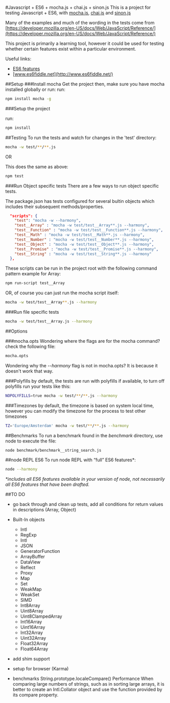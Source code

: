 #Javascript + ES6 + mocha.js + chai.js + sinon.js
This is a project for testing Javascript + ES6, with [mocha.js](https://github.com/mochajs/mocha), [chai.js](https://github.com/chaijs/chai) and [sinon.js](https://github.com/cjohansen/Sinon.JS)

Many of the examples and much of the wording in the tests come from [https://developer.mozilla.org/en-US/docs/Web/JavaScript/Reference/](https://developer.mozilla.org/en-US/docs/Web/JavaScript/Reference/)

This project is primarily a learning tool, however it could be used for testing whether certain features exist within a particular environment.

Useful links:
* [ES6 features](https://github.com/lukehoban/es6features)
* [www.es6fiddle.net](http://www.es6fiddle.net/)

##Setup
###Install mocha
Get the project then, make sure you have mocha installed globally or run:
run:
```bash
npm install mocha -g
```

###Setup the project

run:
```bash
npm install
```


##Testing
To run the tests and watch for changes in the 'test' directory:
```bash
mocha -w test/**/**.js
```

OR

This does the same as above:
```bash
npm test
```


###Run Object specific tests
There are a few ways to run object specific tests.

The package.json has tests configured for several bultin objects which includes their subsequent methods/properties.
```json
  "scripts": {
    "test": "mocha -w --harmony",
    "test__Array" : "mocha -w test/test__Array**.js --harmony",
    "test__Function" : "mocha -w test/test__Function**.js --harmony",
    "test__Math" : "mocha -w test/test__Math**.js --harmony",
    "test__Number" : "mocha -w test/test__Number**.js --harmony",
    "test__Object" : "mocha -w test/test__Object**.js --harmony",
    "test__Promise" : "mocha -w test/test__Promise**.js --harmony",
    "test__String" : "mocha -w test/test__String**.js --harmony"
  },
```

These scripts can be run in the project root with the following command pattern example for Array:
```bash
npm run-script test__Array
```

OR, of course you can just run the mocha script itself:
```bash
mocha -w test/test__Array**.js --harmony
```

###Run file specific tests
```bash
mocha -w test/test__Array.js --harmony
```

##Options

###mocha.opts
Wondering where the flags are for the mocha command? check the following file:
```bash
mocha.opts
```
Wondering why the _--harmony_ flag is not in mocha.opts? It is because it doesn't work that way.

###Polyfills
by default, the tests are run with polyfills if available, to turn off polyfills run your tests like this:
```bash
NOPOLYFILLS=true mocha -w test/**/**.js --harmony
```

###Timezones
by default, the timezone is based on system local time, however you can modify the timezone for the process to test other timezones
```bash
TZ='Europe/Amsterdam' mocha -w test/**/**.js --harmony
```

##Benchmarks
To run a benchmark found in the _benchmark_ directory, use node to execute the file:
```bash
node benchmark/benchmark__string_search.js
```

##node REPL ES6
To run node REPL with “full” ES6 features*:
```bash
node --harmony
```
_*includes all ES6 features available in your version of node, not necessarily all ES6 features that have been drafted._

##TO DO
* go back through and clean up tests, add all conditions for return values in descriptions (Array, Object)
* Built-In objects
	* Intl
	* RegExp
	* Intl
	* JSON
	* GeneratorFunction
	* ArrayBuffer
	* DataView
	* Reflect
	* Proxy
	* Map
	* Set
	* WeakMap
	* WeakSet
	* SIMD
	* Int8Array
	* Uint8Array
	* Uint8ClampedArray
	* Int16Array
	* Uint16Array
	* Int32Array
	* Uint32Array
	* Float32Array
	* Float64Array

* add shim support
* setup for browser (Karma)

* benchmarks
String.prototype.localeCompare()
Performance
When comparing large numbers of strings, such as in sorting large arrays, it is better to create an Intl.Collator object and use the function provided by its compare property.



